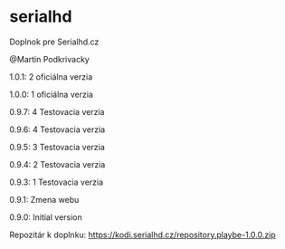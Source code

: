 # serialhd
Doplnok pre Serialhd.cz

@Martin Podkrivacky

1.0.1: 2 oficiálna verzia

1.0.0: 1 oficiálna verzia

0.9.7: 4 Testovacia verzia

0.9.6: 4 Testovacia verzia

0.9.5: 3 Testovacia verzia

0.9.4: 2 Testovacia verzia

0.9.3: 1 Testovacia verzia

0.9.1: Zmena webu

0.9.0: Initial version

Repozitár k doplnku: https://kodi.serialhd.cz/repository.playbe-1.0.0.zip
